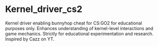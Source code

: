 # Kernel_driver_cs2
Kernel driver enabling bunnyhop cheat for CS:GO2 for educational purposes only. Enhances understanding of kernel-level interactions and game mechanics. Strictly for educational experimentation and research. Inspired by Cazz on YT.
